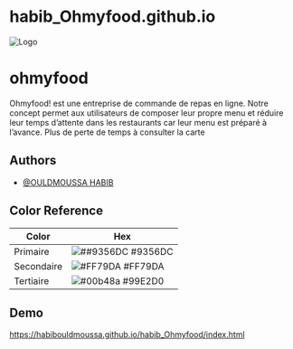 # habib_Ohmyfood.github.io 

![Logo](https://habibouldmoussa.github.io/habib_Ohmyfood/images/logo/ohmyfood.png)


# ohmyfood

Ohmyfood! est une entreprise de commande de repas en ligne. Notre concept permet aux
utilisateurs de composer leur propre menu et réduire leur temps d’attente dans les
restaurants car leur menu est préparé à l’avance. Plus de perte de temps à consulter la carte


## Authors

- [@OULDMOUSSA HABIB](https://ouldmoussahabib.com)

## Color Reference

| Color             | Hex                                                                |
| ----------------- | ------------------------------------------------------------------ |
| Primaire | ![##9356DC](https://via.placeholder.com/10/9356DC?text=+) #9356DC |
| Secondaire | ![#FF79DA](https://via.placeholder.com/10/FF79DA?text=+) #FF79DA |
| Tertiaire | ![#00b48a](https://via.placeholder.com/10/99E2D0?text=+) #99E2D0 |



## Demo

https://habibouldmoussa.github.io/habib_Ohmyfood/index.html

